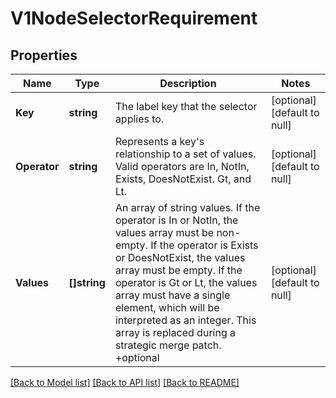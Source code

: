 # V1NodeSelectorRequirement

## Properties
Name | Type | Description | Notes
------------ | ------------- | ------------- | -------------
**Key** | **string** | The label key that the selector applies to. | [optional] [default to null]
**Operator** | **string** | Represents a key&#x27;s relationship to a set of values. Valid operators are In, NotIn, Exists, DoesNotExist. Gt, and Lt. | [optional] [default to null]
**Values** | **[]string** | An array of string values. If the operator is In or NotIn, the values array must be non-empty. If the operator is Exists or DoesNotExist, the values array must be empty. If the operator is Gt or Lt, the values array must have a single element, which will be interpreted as an integer. This array is replaced during a strategic merge patch. +optional | [optional] [default to null]

[[Back to Model list]](../README.md#documentation-for-models) [[Back to API list]](../README.md#documentation-for-api-endpoints) [[Back to README]](../README.md)

